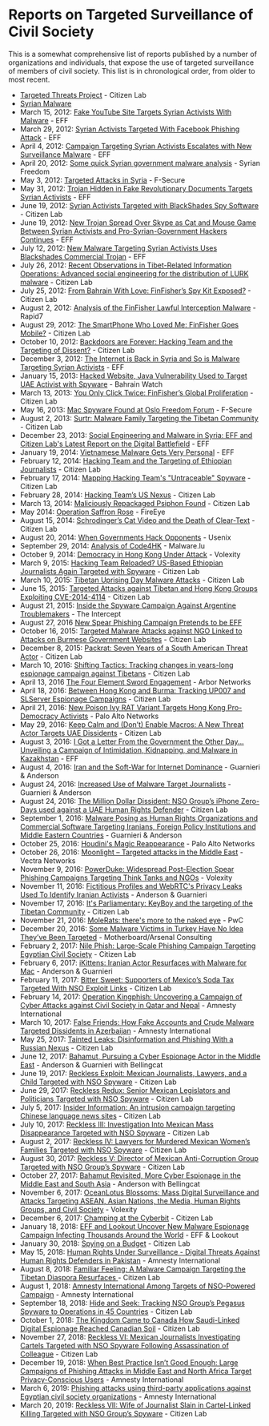 # <i class="fas fa-book"></i> Reports on Targeted Surveillance of Civil Society

This is a somewhat comprehensive list of reports published by a number of organizations and individuals, that expose the use of targeted surveillance of members of civil society. This list is in chronological order, from older to most recent.

- [Targeted Threats Project](https://targetedthreats.net) - Citizen Lab
- [Syrian Malware](http://syrianmalware.com/)
- March 15, 2012: [Fake YouTube Site Targets Syrian Activists With Malware](https://www.eff.org/deeplinks/2012/03/fake-youtube-site-targets-syrian-activists-malware) - EFF
- March 29, 2012: [Syrian Activists Targeted With Facebook Phishing Attack](https://www.eff.org/deeplinks/2012/03/pro-syrian-government-hackers-target-syrian-activists-facebook-phishing-attack) - EFF
- April 4, 2012: [Campaign Targeting Syrian Activists Escalates with New Surveillance Malware](https://www.eff.org/deeplinks/2012/04/campaign-targeting-syrian-activists-escalates-with-new-surveillance-malware) - EFF
- April 20, 2012: [Some quick Syrian government malware analysis](http://syrianfreedom.org/some-quick-syrian-malware-analysis) - Syrian Freedom
- May 3, 2012: [Targeted Attacks in Syria](https://www.f-secure.com/weblog/archives/00002356.html) - F-Secure
- May 31, 2012: [Trojan Hidden in Fake Revolutionary Documents Targets Syrian Activists](https://www.eff.org/deeplinks/2012/05/trojan-hidden-fake-revolutionary-documents-targets-syrian-activists) - EFF
- June 19, 2012: [Syrian Activists Targeted with BlackShades Spy Software](https://citizenlab.org/2012/06/syrian-activists-targeted-with-blackshades-spy-software/) - Citizen Lab
- June 19, 2012: [New Trojan Spread Over Skype as Cat and Mouse Game Between Syrian Activists and Pro-Syrian-Government Hackers Continues](https://www.eff.org/deeplinks/2012/06/darkshades-rat-and-syrian-malware) - EFF
- July 12, 2012: [New Malware Targeting Syrian Activists Uses Blackshades Commercial Trojan](https://www.eff.org/deeplinks/2012/07/new-blackshades-malware) - EFF
- July 26, 2012: [Recent Observations in Tibet-Related Information Operations: Advanced social engineering for the distribution of LURK malware](https://citizenlab.org/2012/07/recent-observations/) - Citizen Lab
- July 25, 2012: [From Bahrain With Love: FinFisher’s Spy Kit Exposed?](https://citizenlab.org/2012/07/from-bahrain-with-love-finfishers-spy-kit-exposed/) - Citizen Lab
- August 2, 2012: [Analysis of the FinFisher Lawful Interception Malware](https://community.rapid7.com/community/infosec/blog/2012/08/08/finfisher) - Rapid7
- August 29, 2012: [The SmartPhone Who Loved Me: FinFisher Goes Mobile?](https://citizenlab.org/2012/08/the-smartphone-who-loved-me-finfisher-goes-mobile/) - Citizen Lab
- October 10, 2012: [Backdoors are Forever: Hacking Team and the Targeting of Dissent?](https://citizenlab.org/2012/10/backdoors-are-forever-hacking-team-and-the-targeting-of-dissent/) - Citizen Lab
- December 3, 2012: [The Internet is Back in Syria and So is Malware Targeting Syrian Activists](https://www.eff.org/deeplinks/2012/12/iinternet-back-in-syria-so-is-malware) - EFF
- January 15, 2013: [Hacked Website, Java Vulnerability Used to Target UAE Activist with Spyware](https://bahrainwatch.org/blog/2013/01/15/hacked-website-java-vulnerability-used-to-target-uae-activist-with-spyware/) - Bahrain Watch
- March 13, 2013: [You Only Click Twice: FinFisher’s Global Proliferation](https://citizenlab.org/2013/03/you-only-click-twice-finfishers-global-proliferation-2/) - Citizen Lab
- May 16, 2013: [Mac Spyware Found at Oslo Freedom Forum](https://www.f-secure.com/weblog/archives/00002554.html) - F-Secure
- August 2, 2013: [Surtr: Malware Family Targeting the Tibetan Community](https://citizenlab.org/2013/08/surtr-malware-family-targeting-the-tibetan-community/) - Citizen Lab
- December 23, 2013: [Social Engineering and Malware in Syria: EFF and Citizen Lab's Latest Report on the Digital Battlefield](https://www.eff.org/deeplinks/2013/12/social-engineering-and-malware-syria-eff-and-citizen-labs-latest-report-digital) - EFF
- January 19, 2014: [Vietnamese Malware Gets Very Personal](https://www.eff.org/deeplinks/2014/01/vietnamese-malware-gets-personal) - EFF
- February 12, 2014: [Hacking Team and the Targeting of Ethiopian Journalists](https://citizenlab.org/2014/02/hacking-team-targeting-ethiopian-journalists/) - Citizen Lab
- February 17, 2014: [Mapping Hacking Team's "Untraceable" Spyware](https://citizenlab.org/2014/02/mapping-hacking-teams-untraceable-spyware/) - Citizen Lab
- February 28, 2014: [Hacking Team’s US Nexus](https://citizenlab.org/2014/02/hacking-teams-us-nexus/) - Citizen Lab
- March 13, 2014: [Maliciously Repackaged Psiphon Found](https://citizenlab.org/2014/03/maliciously-repackaged-psiphon/) - Citizen Lab
- May 2014: [Operation Saffron Rose](https://www.fireeye.com/blog/threat-research/2014/05/operation-saffron-rose.html) - FireEye
- August 15, 2014: [Schrodinger’s Cat Video and the Death of Clear-Text](https://citizenlab.org/2014/08/cat-video-and-the-death-of-clear-text/) - Citizen Lab
- August 20, 2014: [When Governments Hack Opponents](https://www.usenix.org/system/files/conference/usenixsecurity14/sec14-paper-marczak.pdf) - Usenix
- September 29, 2014: [Analysis of Code4HK](https://malware.lu/articles/2014/09/29/analysis-of-code4hk.html) - Malware.lu
- October 9, 2014: [Democracy in Hong Kong Under Attack](https://www.volexity.com/blog/2014/10/09/democracy-in-hong-kong-under-attack/) - Volexity
- March 9, 2015: [Hacking Team Reloaded? US-Based Ethiopian Journalists Again Targeted with Spyware](https://citizenlab.org/2015/03/hacking-team-reloaded-us-based-ethiopian-journalists-targeted-spyware/) - Citizen Lab
- March 10, 2015: [Tibetan Uprising Day Malware Attacks](https://citizenlab.org/2015/03/tibetan-uprising-day-malware-attacks/) - Citizen Lab
- June 15, 2015: [Targeted Attacks against Tibetan and Hong Kong Groups Exploiting CVE-2014-4114](https://citizenlab.org/2015/06/targeted-attacks-against-tibetan-and-hong-kong-groups-exploiting-cve-2014-4114/) - Citizen Lab
- August 21, 2015: [Inside the Spyware Campaign Against Argentine Troublemakers](https://theintercept.com/2015/08/21/inside-the-spyware-campaign-against-argentine-troublemakers-including-alberto-nisman/) - The Intercept
- August 27, 2016 [New Spear Phishing Campaign Pretends to be EFF](https://www.eff.org/deeplinks/2015/08/new-spear-phishing-campaign-pretends-be-eff)
- October 16, 2015: [Targeted Malware Attacks against NGO Linked to Attacks on Burmese Government Websites](https://citizenlab.org/2015/10/targeted-attacks-ngo-burma/) - Citizen Lab
- December 8, 2015: [Packrat: Seven Years of a South American Threat Actor](https://citizenlab.org/2015/12/packrat-report/) - Citizen Lab
- March 10, 2016: [Shifting Tactics: Tracking changes in years-long espionage campaign against Tibetans](https://citizenlab.ca/2016/03/shifting-tactics/) - Citizen Lab
- April 13, 2016 [The Four Element Sword Engagement](https://www.arbornetworks.com/blog/asert/four-element-sword-engagement/) - Arbor Networks
- April 18, 2016: [Between Hong Kong and Burma: Tracking UP007 and SLServer Espionage Campaigns](https://citizenlab.org/2016/04/between-hong-kong-and-burma/) - Citizen Lab
- April 21, 2016: [New Poison Ivy RAT Variant Targets Hong Kong Pro-Democracy Activists](http://researchcenter.paloaltonetworks.com/2016/04/unit42-new-poison-ivy-rat-variant-targets-hong-kong-pro-democracy-activists/) - Palo Alto Networks
- May 29, 2016: [Keep Calm and (Don’t) Enable Macros: A New Threat Actor Targets UAE Dissidents](https://citizenlab.org/2016/05/stealth-falcon/) - Citizen Lab
- August 3, 2016: [I Got a Letter From the Government the Other Day... Unveiling a Campaign of Intimidation, Kidnapping, and Malware in Kazakhstan](https://www.eff.org/files/2016/08/03/i-got-a-letter-from-the-government.pdf) - EFF
- August 4, 2016: [Iran and the Soft-War for Internet Dominance](https://iranthreats.github.io/us-16-Guarnieri-Anderson-Iran-And-The-Soft-War-For-Internet-Dominance-paper.pdf) - Guarnieri & Anderson
- August 24, 2016: [Increased Use of Malware Target Journalists](https://iranthreats.github.io/resources/android-malware/) - Guarnieri & Anderson
- August 24, 2016: [The Million Dollar Dissident: NSO Group’s iPhone Zero-Days used against a UAE Human Rights Defender](https://citizenlab.org/2016/08/million-dollar-dissident-iphone-zero-day-nso-group-uae/) - Citizen Lab
- September 1, 2016: [Malware Posing as Human Rights Organizations and Commercial Software Targeting Iranians, Foreign Policy Institutions and Middle Eastern Countries](https://iranthreats.github.io/resources/human-rights-impersonation-malware/) - Guarnieri & Anderson
- October 25, 2016: [Houdini's Magic Reappearance](http://researchcenter.paloaltonetworks.com/2016/10/unit42-houdinis-magic-reappearance/) - Palo Alto Networks
- October 26, 2016: [Moonlight – Targeted attacks in the Middle East](http://blog.vectranetworks.com/blog/moonlight-middle-east-targeted-attacks) - Vectra Networks
- November 9, 2016: [PowerDuke: Widespread Post-Election Spear Phishing Campaigns Targeting Think Tanks and NGOs](https://www.volexity.com/blog/2016/11/09/powerduke-post-election-spear-phishing-campaigns-targeting-think-tanks-and-ngos/) - Volexity
- November 11, 2016: [Fictitious Profiles and WebRTC's Privacy Leaks Used To Identify Iranian Activists](https://iranthreats.github.io/resources/webrtc-deanonymization/) - Anderson & Guarnieri
- November 17, 2016: [It's Parliamentary: KeyBoy and the targeting of the Tibetan Community](https://citizenlab.org/2016/11/parliament-keyboy/) - Citizen Lab
- November 21, 2016: [MoleRats: there's more to the naked eye](http://pwc.blogs.com/cyber_security_updates/2016/11/molerats-theres-more-to-the-naked-eye.html) - PwC
- December 20, 2016: [Some Malware Victims in Turkey Have No Idea They’ve Been Targeted](https://motherboard.vice.com/read/some-malware-victims-in-turkey-have-no-idea-theyve-been-targeted) - Motherboard/Arsenal Consulting 
- February 2, 2017: [Nile Phish: Large-Scale Phishing Campaign Targeting Egyptian Civil Society](https://citizenlab.org/2017/02/nilephish-report/) - Citizen Lab
- February 6, 2017: [iKittens: Iranian Actor Resurfaces with Malware for Mac](https://iranthreats.github.io/resources/macdownloader-macos-malware/) - Anderson & Guarnieri
- February 11, 2017: [Bitter Sweet: Supporters of Mexico’s Soda Tax Targeted With NSO Exploit Links](https://citizenlab.org/2017/02/bittersweet-nso-mexico-spyware/) - Citizen Lab
- February 14, 2017: [Operation Kingphish: Uncovering a Campaign of Cyber Attacks against Civil Society in Qatar and Nepal](https://medium.com/amnesty-insights/operation-kingphish-uncovering-a-campaign-of-cyber-attacks-against-civil-society-in-qatar-and-aa40c9e08852) - Amnesty International
- March 10, 2017: [False Friends: How Fake Accounts and Crude Malware Targeted Dissidents in Azerbaijan](https://medium.com/amnesty-insights/false-friends-how-fake-accounts-and-crude-malware-targeted-dissidents-in-azerbaijan-9b6594cafe60) - Amnesty International
- May 25, 2017: [Tainted Leaks: Disinformation and Phishing With a Russian Nexus](https://citizenlab.org/2017/05/tainted-leaks-disinformation-phish/) - Citizen Lab
- June 12, 2017: [Bahamut, Pursuing a Cyber Espionage Actor in the Middle East](https://www.bellingcat.com/news/mena/2017/06/12/bahamut-pursuing-cyber-espionage-actor-middle-east/) - Anderson & Guarnieri with Bellingcat
- June 19, 2017: [Reckless Exploit: Mexican Journalists, Lawyers, and a Child Targeted with NSO Spyware](https://citizenlab.ca/2017/06/reckless-exploit-mexico-nso/) - Citizen Lab
- June 29, 2017: [Reckless Redux: Senior Mexican Legislators and Politicians Targeted with NSO Spyware](https://citizenlab.ca/2017/06/more-mexican-nso-targets/) - Citizen Lab
- July 5, 2017: [Insider Information: An intrusion campaign targeting Chinese language news sites](https://citizenlab.ca/2017/07/insider-information-an-intrusion-campaign-targeting-chinese-language-news-sites/) - Citizen Lab
- July 10, 2017: [Reckless III: Investigation Into Mexican Mass Disappearance Targeted with NSO Spyware](https://citizenlab.ca/2017/07/mexico-disappearances-nso/) - Citizen Lab
- August 2, 2017: [Reckless IV: Lawyers for Murdered Mexican Women’s Families Targeted with NSO Spyware](https://citizenlab.ca/2017/08/lawyers-murdered-women-nso-group/) - Citizen Lab
- August 30, 2017: [Reckless V: Director of Mexican Anti-Corruption Group Targeted with NSO Group’s Spyware](https://citizenlab.ca/2017/08/nso-spyware-mexico-corruption/) - Citizen Lab
- October 27, 2017: [Bahamut Revisited, More Cyber Espionage in the Middle East and South Asia](https://www.bellingcat.com/resources/case-studies/2017/10/27/bahamut-revisited-cyber-espionage-middle-east-south-asia/) - Anderson with Bellingcat
- November 6, 2017: [OceanLotus Blossoms: Mass Digital Surveillance and Attacks Targeting ASEAN, Asian Nations, the Media, Human Rights Groups, and Civil Society](https://www.volexity.com/blog/2017/11/06/oceanlotus-blossoms-mass-digital-surveillance-and-exploitation-of-asean-nations-the-media-human-rights-and-civil-society/) - Volexity
- December 6, 2017: [Champing at the Cyberbit](https://citizenlab.ca/2017/12/champing-cyberbit-ethiopian-dissidents-targeted-commercial-spyware/) - Citizen Lab
- January 18, 2018: [EFF and Lookout Uncover New Malware Espionage Campaign Infecting Thousands Around the World](https://www.eff.org/press/releases/eff-and-lookout-uncover-new-malware-espionage-campaign-infecting-thousands-around) - EFF & Lookout
- January 30, 2018: [Spying on a Budget](https://citizenlab.ca/2018/01/spying-on-a-budget-inside-a-phishing-operation-with-targets-in-the-tibetan-community/) - Citizen Lab
- May 15, 2018: [Human Rights Under Surveillance - Digital Threats Against Human Rights Defenders in Pakistan](https://www.amnesty.org/en/documents/asa33/8366/2018/en/) - Amnesty International
- August 8, 2018: [Familiar Feeling: A Malware Campaign Targeting the Tibetan Diaspora Resurfaces ](https://citizenlab.ca/2018/08/familiar-feeling-a-malware-campaign-targeting-the-tibetan-diaspora-resurfaces/) - Citizen Lab
- August 1, 2018: [Amnesty International Among Targets of NSO-Powered Campaign](https://www.amnesty.org/en/latest/research/2018/08/amnesty-international-among-targets-of-nso-powered-campaign/) - Amnesty International
- September 18, 2018: [Hide and Seek: Tracking NSO Group’s Pegasus Spyware to Operations in 45 Countries](https://citizenlab.ca/2018/09/hide-and-seek-tracking-nso-groups-pegasus-spyware-to-operations-in-45-countries/) - Citizen Lab
- October 1, 2018: [The Kingdom Came to Canada How Saudi-Linked Digital Espionage Reached Canadian Soil](https://citizenlab.ca/2018/10/the-kingdom-came-to-canada-how-saudi-linked-digital-espionage-reached-canadian-soil/) - Citizen Lab
- November 27, 2018: [Reckless VI: Mexican Journalists Investigating Cartels Targeted with NSO Spyware Following Assassination of Colleague](https://citizenlab.ca/2018/11/mexican-journalists-investigating-cartels-targeted-nso-spyware-following-assassination-colleague/) - Citizen Lab
- December 19, 2018: [When Best Practice Isn’t Good Enough: Large Campaigns of Phishing Attacks in Middle East and North Africa Target Privacy-Conscious Users](https://www.amnesty.org/en/latest/research/2018/12/when-best-practice-is-not-good-enough/) - Amnesty International
- March 6, 2019: [Phishing attacks using third-party applications against Egyptian civil society organizations](https://www.amnesty.org/en/latest/research/2019/03/phishing-attacks-using-third-party-applications-against-egyptian-civil-society-organizations/) - Amnesty International
- March 20, 2019: [Reckless VII: Wife of Journalist Slain in Cartel-Linked Killing Targeted with NSO Group’s Spyware](https://citizenlab.ca/2019/03/nso-spyware-slain-journalists-wife/) - Citizen Lab
